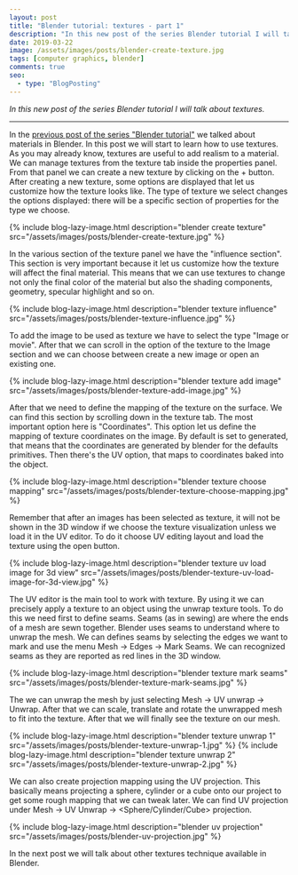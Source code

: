 ```yaml
---
layout: post
title: "Blender tutorial: textures - part 1"
description: "In this new post of the series Blender tutorial I will talk about textures."
date: 2019-03-22
image: /assets/images/posts/blender-create-texture.jpg
tags: [computer graphics, blender]
comments: true
seo:
  - type: "BlogPosting"
---
```


*In this new post of the series Blender tutorial I will talk about textures.*

---

In the [previous post of the series "Blender tutorial"](/2019/03/21/blender-tutorial-7-materials.html) we talked about materials in Blender. In this post we will start to learn how to use textures.  
As you may already know, textures are useful to add realism to a material. We can manage textures from the texture 
tab inside the properties panel. From that panel we can create a new texture by clicking on the + button. After 
creating a new texture, some options are displayed that let us customize how the texture looks like. The type of 
texture we select changes the options displayed: there will be a specific section of properties for the type we 
choose.

{% include blog-lazy-image.html description="blender create texture" src="/assets/images/posts/blender-create-texture.jpg" %}
  
In the various section of the texture panel we have the "influence section". This section is very important because 
it let us customize how the texture will affect the final material. This means that we can use textures to change not
 only the final color of the material but also the shading components, geometry, specular highlight and so on.

{% include blog-lazy-image.html description="blender texture influence" src="/assets/images/posts/blender-texture-influence.jpg" %}

To add the image to be used as texture we have to select the type "Image or movie". After that we can scroll in the 
option of the texture to the Image section and we can choose between create a new image or open an existing one. 

{% include blog-lazy-image.html description="blender texture add image" src="/assets/images/posts/blender-texture-add-image.jpg" %}

After that we need to define the mapping of the texture on the surface. We can find this section by scrolling down in
 the texture tab. The most important option here is "Coordinates". This option let us define the mapping of 
 texture coordinates on the image. By default is set to generated, that means that the coordinates are generated by 
 blender for the defaults primitives. Then there's the UV option, that maps to coordinates baked into the object. 

{% include blog-lazy-image.html description="blender texture choose mapping" src="/assets/images/posts/blender-texture-choose-mapping.jpg" %}

Remember that after an images has been selected as texture, it will not be shown in the 3D window if we choose the 
texture visualization unless we load it in the UV editor. To do it choose UV editing layout and load the texture 
using the open button.

{% include blog-lazy-image.html description="blender texture uv load image for 3d view" src="/assets/images/posts/blender-texture-uv-load-image-for-3d-view.jpg" %}

The UV editor is the main tool to work with texture. By using it we can precisely apply a texture to an object using 
the unwrap texture tools. To do this we need first to define seams. Seams (as in sewing) are where the ends of a mesh
 are sewn together. Blender uses seams to understand where to unwrap the mesh. We can defines seams by selecting the 
 edges we want to mark and use the menu Mesh -> Edges -> Mark Seams. We can recognized seams as they are reported as 
 red lines in the 3D window.

{% include blog-lazy-image.html description="blender texture mark seams" src="/assets/images/posts/blender-texture-mark-seams.jpg" %}

The we can unwrap the mesh by just selecting Mesh -> UV unwrap -> Unwrap. After that we can scale, translate and 
rotate the unwrapped mesh to fit into the texture. After that we will finally see the texture on our mesh.

{% include blog-lazy-image.html description="blender texture unwrap 1" src="/assets/images/posts/blender-texture-unwrap-1.jpg" %}
{% include blog-lazy-image.html description="blender texture unwrap 2" src="/assets/images/posts/blender-texture-unwrap-2.jpg" %}

We can also create projection mapping using the UV projection. This basically means projecting a sphere, cylinder or 
a cube onto our project to get some rough mapping that we can tweak later. We can find UV projection under Mesh -> UV
 Unwrap -> <Sphere/Cylinder/Cube> projection. 

{% include blog-lazy-image.html description="blender uv projection" src="/assets/images/posts/blender-uv-projection.jpg" %}

In the next post we will talk about other textures technique available in Blender.
